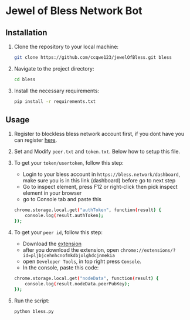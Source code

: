 # Jewel of Bless Network Bot 

## Installation

1. Clone the repository to your local machine:
   ```bash
   git clone https://github.com/ccqwe123/jewelOfBless.git bless
   ```
2. Navigate to the project directory:
   ```bash
   cd bless
   ```
4. Install the necessary requirements:
   ```bash
   pip install -r requirements.txt
   ```

## Usage
1. Register to blockless bless network account first, if you dont have you can register [here](https://bless.network/dashboard).
2. Set and Modify `peer.txt` and `token.txt`. Below how to setup this file.
3. To get your `token/usertoken`, follow this step:
	- Login to your bless account in `https://bless.network/dashboard`, make sure you is in this link (dashboard) before go to next step
	- Go to inspect element, press F12 or right-click then pick inspect element in your browser
	- go to Console tab and paste this 
	```bash
	chrome.storage.local.get("authToken", function(result) {
		console.log(result.authToken);
	});
	```
4. To get your `peer id`, follow this step:
	- Download the [extension](https://chromewebstore.google.com/detail/bless/pljbjcehnhcnofmkdbjolghdcjnmekia)
	- after you download the extension, open `chrome://extensions/?id=pljbjcehnhcnofmkdbjolghdcjnmekia`
  	- open `Developer Tools`, in top right press `Console`.
	- In the console, paste this code:
	```bash
	chrome.storage.local.get("nodeData", function(result) {
		console.log(result.nodeData.peerPubKey);
	});
	```
  	

5. Run the script:
	```bash
	python bless.py
	```

